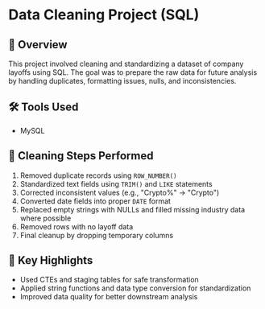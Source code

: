 # Data Cleaning Project (SQL)

## 🧹 Overview
This project involved cleaning and standardizing a dataset of company layoffs using SQL. The goal was to prepare the raw data for future analysis by handling duplicates, formatting issues, nulls, and inconsistencies.

## 🛠 Tools Used
- MySQL

## 🔧 Cleaning Steps Performed
1. Removed duplicate records using `ROW_NUMBER()`
2. Standardized text fields using `TRIM()` and `LIKE` statements
3. Corrected inconsistent values (e.g., "Crypto%" → "Crypto")
4. Converted date fields into proper `DATE` format
5. Replaced empty strings with NULLs and filled missing industry data where possible
6. Removed rows with no layoff data
7. Final cleanup by dropping temporary columns

## 📌 Key Highlights
- Used CTEs and staging tables for safe transformation
- Applied string functions and data type conversion for standardization
- Improved data quality for better downstream analysis




